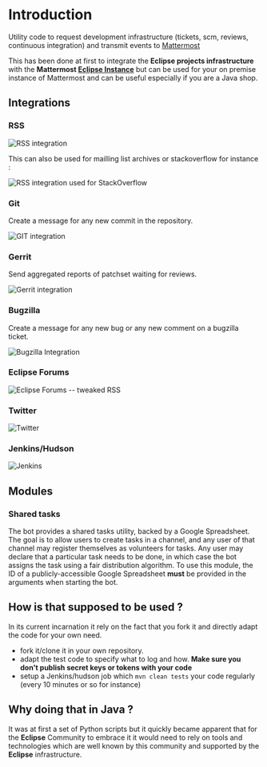 # Introduction

Utility code to request development infrastructure (tickets, scm, reviews, continuous integration) 
and transmit events to [Mattermost](http://www.mattermost.org/)

This has been done at first to integrate the **Eclipse projects infrastructure** with the **Mattermost [Eclipse Instance](https://mattermost-test.eclipse.org/eclipse/)** but can be used for your on premise instance of Mattermost and can be useful especially if you are a Java shop.

## Integrations

### RSS

![RSS integration](doc/rss.png)

This can also be used for mailling list archives or stackoverflow for instance :

![RSS integration used for StackOverflow](doc/stackoverflow.png)

### Git

Create a message for any new commit in the repository.

![GIT integration](doc/git.png)

### Gerrit

Send aggregated reports of patchset waiting for reviews.

![Gerrit integration](doc/gerrit.png)

### Bugzilla

Create a message for any new bug or any new comment on a bugzilla ticket.

![Bugzilla Integration](doc/bugzilla.png)

### Eclipse Forums

![Eclipse Forums -- tweaked RSS](doc/forums.png)

### Twitter

![Twitter](doc/twitter.png)

### Jenkins/Hudson

![Jenkins](doc/jenkins.png)

## Modules

### Shared tasks

The bot provides a shared tasks utility, backed by a Google Spreadsheet.
The goal is to allow users to create tasks in a channel, and any user of that channel may register themselves as volunteers for tasks. Any user may declare that a particular task needs to be done, in which case the bot assigns the task using a fair distribution algorithm.
To use this module, the ID of a publicly-accessible Google Spreadsheet **must** be provided in the arguments when starting the bot.


## How is that supposed to be used ?

In its current incarnation it rely on the fact that you fork it and directly adapt the code for your own need.
* fork it/clone it in your own repository.
* adapt the test code to specify what to log and how. **Make sure you don't publish secret keys or tokens with your code**
* setup a Jenkins/hudson job which ```mvn clean tests``` your code regularly (every 10 minutes or so for instance)



## Why doing that in Java ? 

It was at first a set of Python scripts but it quickly became apparent that for the **Eclipse** Community
to embrace it it would need to rely on tools and technologies which are well known by this community and supported by the 
**Eclipse** infrastructure.

